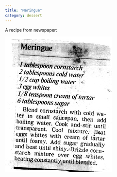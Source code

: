 ```yaml
---
title: "Meringue"
category: dessert
---
```


A recipe from newspaper:

![](/images/recipe-meringue.jpg)

